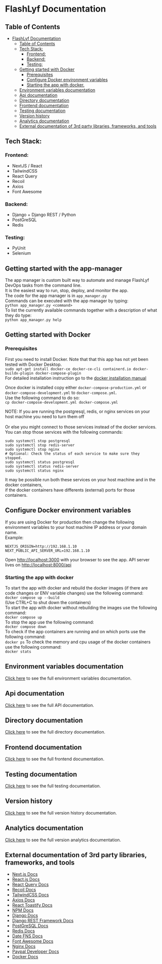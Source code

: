 # FlashLyf Documentation

## Table of Contents

- [FlashLyf Documentation](#flashlyf-documentation)
  - [Table of Contents](#table-of-contents)
  - [Tech Stack:](#tech-stack)
    - [Frontend:](#frontend)
    - [Backend:](#backend)
    - [Testing:](#testing)
  - [Getting started with Docker](#getting-started-with-docker)
    - [Prerequisites](#prerequisites)
    - [Configure Docker environment variables](#configure-docker-environment-variables)
    - [Starting the app with docker.](#starting-the-app-with-docker)
  - [Environment variables documentation](#environment-variables-documentation)
  - [Api documentation](#api-documentation)
  - [Directory documentation](#directory-documentation)
  - [Frontend documentation](#frontend-documentation)
  - [Testing documentation](#testing-documentation)
  - [Version history](#version-history)
  - [Analytics documentation](#analytics-documentation)
  - [External documentation of 3rd party libraries, frameworks, and tools](#external-documentation-of-3rd-party-libraries-frameworks-and-tools)

## Tech Stack:

### Frontend:
- NextJS / React
- TailwindCSS
- React Query
- Recoil
- Axios
- Font Awesome

### Backend:
- Django + Django REST / Python
- PostGreSQL
- Redis

### Testing:
- PyUnit
- Selenium

## Getting started with the app-manager

The app manager is custom built way to automate and manage FlashLyf DevOps tasks from the command line. <br />
It is the easiest way to run, stop, deploy, and monitor the app. <br />
The code for the app manager is in `app_manager.py` <br />
Commands can be executed with the app manager by typing: <br />
`python app_manager.py <command>` <br />
To list the currently available commands together with a description of what they do type: <br />
`python app_manager.py help` <br />

## Getting started with Docker

### Prerequisites

First you need to install Docker. Note that that this app has not yet been tested with Docker Desktop. <br />
`sudo apt-get install docker-ce docker-ce-cli containerd.io docker-buildx-plugin docker-compose-plugin` <br />
For detailed installation instruction go to the [docker installation manual](https://docs.docker.com/engine/install/)

Once docker is installed copy either `docker-compose-production.yml` or `docker-compose-development.yml` to `docker-compose.yml`.  <br />
Use the following command to do so: <br />
`cp docker-compose-development.yml docker-compose.yml` <br />

NOTE: If you are running the postgresql, redis, or nginx services on your host machine you need to turn them off  <br />  
      Or else you might connect to those services instead of the docker services.  <br />
      You can stop those services with the following commands:
```
sudo systemctl stop postgresql
sudo systemctl stop redis-server
sudo systemctl stop nginx
# Optional: Check the status of each service to make sure they stopped.
sudo systemctl status postgresql 
sudo systemctl status redis-server
sudo systemctl status nginx
```
It may be possible run both these services on your host machine and in the docker containers,  <br />
if the docker containers have differents (external) ports for those containers.

## Configure Docker environment variables

If you are using Docker for production then change the following environment variables to your host machine IP address or your domain name. <br /> 
Example:
```
NEXTJS_ORIGIN=http://192.168.1.10
NEXT_PUBLIC_API_SERVER_URL=192.168.1.10
```
Open [http://localhost:3000](http://localhost:3000) with your browser to see the app.
API server lives on [http://localhost:8000/api](http://localhost:8000/api)

### Starting the app with docker

To start the app with docker and rebuild the docker images (if there are code changes or ENV variable changes) use the following command: <br />
`docker compose up --build` <br />
(Use CTRL+C to shut down the containers) <br />
To start the app with docker without rebuilding the images use the following command: <br />
`docker compose up` <br />
To stop the app use the following command: <br />
`docker compose down` <br />
To check if the app containers are running and on which ports use the following command: <br />
`docker ps`
To check the memory and cpu usage of the docker containers use the following command: <br />
`docker stats`

## Environment variables documentation

[Click here](https://github.com/AASB-Tech/Flashlyf/blob/development/docs/ENV_VARS_DOCS.md) to see the full environment variables  documentation.

## Api documentation

[Click here](https://github.com/AASB-Tech/Flashlyf/blob/development/docs/API_DOCS.md) to see the full API documentation.

## Directory documentation

[Click here](https://github.com/AASB-Tech/Flashlyf/blob/development/docs/DIRECTORY_STRUCTURE_DOCS.md) to see the full directory documentation.

## Frontend documentation

[Click here](https://github.com/AASB-Tech/Flashlyf/blob/development/docs/FRONTEND_DOCS.md) to see the full frontend documentation.

## Testing documentation

[Click here](https://github.com/AASB-Tech/Flashlyf/blob/development/docs/TEST_DOCS.md) to see the full testing documentation.

## Version history

[Click here](https://github.com/AASB-Tech/Flashlyf/blob/main/docs/VERSION_HISTORY.md) to see the full version history documentation.

## Analytics documentation

[Click here](https://github.com/AASB-Tech/Flashlyf/blob/main/docs/ANALYTICS_DOCS.md) to see the full version analytics documentation.

## External documentation of 3rd party libraries, frameworks, and tools

- [Next.js Docs](https://nextjs.org/docs)
- [React.js Docs](https://reactjs.org/docs/getting-started.html)
- [React Query Docs](https://react-query-v2.tanstack.com/overview)
- [Recoil Docs](https://recoiljs.org/docs/introduction/getting-started/)
- [TailwindCSS Docs](https://tailwindcss.com/docs/installation)
- [Axios Docs](https://axios-http.com/docs/intro)
- [React Toastify Docs](https://fkhadra.github.io/react-toastify/introduction/)
- [NPM Docs](https://docs.npmjs.com/)
- [Django Docs](https://docs.djangoproject.com/en/4.2/)
- [Django REST Framework Docs](https://www.django-rest-framework.org/)
- [PostGreSQL Docs](https://www.postgresql.org/docs/)
- [Redis Docs](https://redis.io/docs/)
- [Date FNS Docs](https://date-fns.org/docs/Getting-Started)
- [Font Awesome Docs](https://fontawesome.com/docs)
- [Nginx Docs](https://nginx.org/en/docs/)
- [Paypal Developer Docs](https://developer.paypal.com/docs/online/)
- [Docker Docs](https://docs.docker.com)
